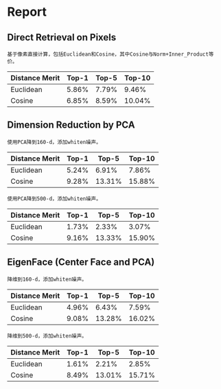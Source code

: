 # Report

## Direct Retrieval on Pixels

	基于像素直接计算，包括Euclidean和Cosine，其中Cosine与Norm+Inner_Product等价。

             
|Distance Merit| Top-1 | Top-5 | Top-10 |
|--------------|-------|-------|--------|
|Euclidean     |5.86%  |7.79%  |9.46%   |
|Cosine        |6.85%  |8.59%  |10.04%  |

## Dimension Reduction by PCA

	使用PCA降到160-d，添加whiten噪声。

|Distance Merit| Top-1 | Top-5 | Top-10 |
|--------------|-------|-------|--------|
|Euclidean     |5.24%  |6.91%  |7.86%   |
|Cosine        |9.28%  |13.31% |15.88%  |

	使用PCA降到500-d，添加whiten噪声。

|Distance Merit| Top-1 | Top-5 | Top-10 |
|--------------|-------|-------|--------|
|Euclidean     |1.73%  |2.33%  |3.07%   |
|Cosine        |9.16%  |13.33% |15.90%  |

## EigenFace (Center Face and PCA)

	降维到160-d，添加whiten噪声。
	
|Distance Merit| Top-1 | Top-5 | Top-10 |
|--------------|-------|-------|--------|
|Euclidean     |4.96%  |6.43%  |7.59%   |
|Cosine        |9.08%  |13.28% |16.02%  |

	降维到500-d，添加whiten噪声。

|Distance Merit| Top-1 | Top-5 | Top-10 |
|--------------|-------|-------|--------|
|Euclidean     |1.61%  |2.21%  |2.85%   |
|Cosine        |8.49%  |13.01% |15.71%  |
	
